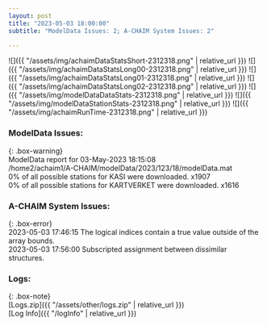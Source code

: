 ```yaml
---
layout: post
title: "2023-05-03 18:00:00"
subtitle: "ModelData Issues: 2; A-CHAIM System Issues: 2"

---
```


![]({{ "/assets/img/achaimDataStatsShort-2312318.png" | relative_url }})
![]({{ "/assets/img/achaimDataStatsLong00-2312318.png" | relative_url }})
![]({{ "/assets/img/achaimDataStatsLong01-2312318.png" | relative_url }})
![]({{ "/assets/img/achaimDataStatsLong02-2312318.png" | relative_url }})
![]({{ "/assets/img/modelDataDataStats-2312318.png" | relative_url }})
![]({{ "/assets/img/modelDataStationStats-2312318.png" | relative_url }})
![]({{ "/assets/img/achaimRunTime-2312318.png" | relative_url }})


### ModelData Issues:  
  
{: .box-warning}  
 ModelData report for 03-May-2023 18:15:08   
 /home2/achaim1/A-CHAIM/modelData/2023/123/18/modelData.mat   
 0% of all possible stations for KASI were downloaded. x1907   
 0% of all possible stations for KARTVERKET were downloaded. x1616   
  
### A-CHAIM System Issues:  
  
{: .box-error}  
2023-05-03 17:46:15 The logical indices contain a true value outside of the array bounds.  
2023-05-03 17:56:00 Subscripted assignment between dissimilar structures.  

### Logs:  
  
{: .box-note}  
[Logs.zip]({{ "/assets/other/logs.zip" | relative_url }})  
[Log Info]({{ "/logInfo" | relative_url }})  
